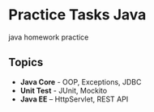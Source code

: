 # Practice Tasks Java

java homework practice


## Topics
- **Java Core** - OOP, Exceptions, JDBC
- **Unit Test** - JUnit, Mockito
- **Java EE** – HttpServlet, REST API
